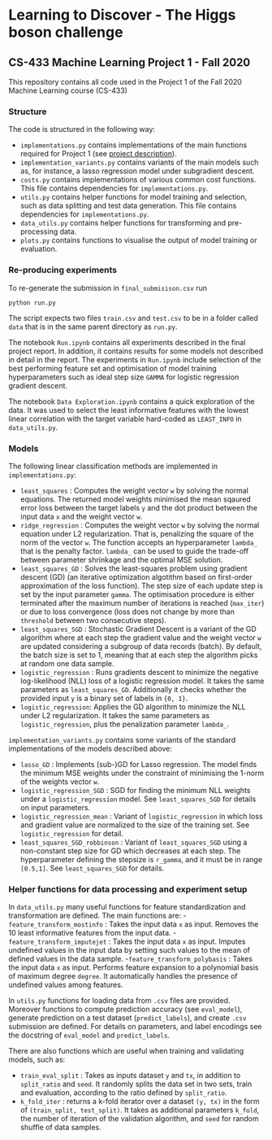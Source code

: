# Learning to Discover - The Higgs boson challenge
## CS-433 Machine Learning Project 1 - Fall 2020

This repository contains all code used in the Project 1 of the Fall 2020 Machine Learning course (CS-433)

### Structure

The code is structured in the following way:

- `implementations.py` contains implementations of the main functions required for Project 1 (see [project description](https://raw.githubusercontent.com/epfml/ML_course/master/projects/project1/project1_description.pdf)).
- `implementation_variants.py` contains variants of the main models such as, for instance, a lasso regression model under subgradient descent.
- `costs.py` contains implementations of various common cost functions. This file contains dependencies for `implementations.py`.
- `utils.py` contains helper functions for model training and selection, such as data splitting and test data generation. This file contains dependencies for `implementations.py`.
- `data_utils.py` contains helper functions for transforming and pre-processing data.
- `plots.py` contains functions to visualise the output of model training or evaluation. 

### Re-producing experiments
To re-generate the submission in `final_submisison.csv` run

```python run.py``` 

The script expects two files `train.csv` and `test.csv` to be in a folder called `data` that is in the same parent directory as `run.py`.

The notebook `Run.ipynb` contains all experiments described in the final project report. In addition, it contains results for some models not described in detail in the report.
The experiments in `Run.ipynb` include selection of the best performing feature set and optimisation of model training hyperparameters such as ideal step size `GAMMA` for logistic regression gradient descent.

The notebook `Data Exploration.ipynb` contains a quick exploration of the data.
It was used to select the least informative features with the lowest linear correlation with the target variable hard-coded as `LEAST_INFO` in `data_utils.py`.

### Models

The following linear classification methods are implemented in `implementations.py`:
- `least_squares` : Computes the weight vector `w` by solving the normal equations. The returned model weights minimised the mean sqaured error loss between the target labels `y` and the dot product between the input data `x` and the weight vector `w`.
- `ridge_regression` : Computes the weight vector `w` by solving the normal equation under L2 regularization. That is, penalizing the square of the norm of the vector `w`.
The function accepts an hyperparameter `lambda_` that is the penalty factor. `lambda_` can be used to guide the trade-off between parameter shrinkage and the optimal MSE solution.
- `least_squares_GD` : Solves the least-squares problem using gradient descent (GD) (an iterative optimization algotithm based on first-order approximation of the loss function).
The step size of each update step is set by the input parameter `gamma`.
The optimisation procedure is either terminated after the maximum number of iterations is reached (`max_iter`) or due to loss convergence (loss does not change by more than `threshold` between two consecutive steps).
- `least_squares_SGD` : Stochastic Gradient Descent is a variant of the GD algorithm where at each step the gradient value and the weight vector `w` are updated considering a subgroup of data records (batch).
By default, the batch size is set to 1, meaning that at each step the algorithm picks at random one data sample.
- `logistic_regression` : Runs gradients descent to minimize the negative log-likelihood (NLL) loss of a logistic regression model.
It takes the same parameters as `least_squares_GD`. Additionally it checks whether the provided input `y` is a binary set of labels  in `{0, 1}`.
- `logistic_regression`: Applies the GD algorithm to minimize the NLL under L2 regularization. It takes the same parameters as `logistic_regression`, plus the penalization parameter `lambda_`.

`implementation_variants.py` contains some variants of the standard implementations of the models described above:
- `lasso_GD` : Implements (sub-)GD for Lasso regression. The model finds the minimum MSE weights under the constraint of  minimising the 1-norm  of the weights vector `w`.
- `logistic_regression_SGD` : SGD for finding the minimum NLL weights under a `logistic_regression` model. See `least_squares_SGD` for details on input parameters.
- `logistic_regression_mean` : Variant of `logistic_regression` in which loss and gradient value are normalized to the size of the training set. See `logistic_regression` for detail.
- `least_squares_SGD_robbinson` : Variant of `least_squares_SGD` using a non-constant step size for GD which decreases at each step.
The hyperparameter defining the stepsize is `r_gamma`, and it must be in range `[0.5,1]`. See `least_squares_SGD` for details.

### Helper functions for data processing and experiment setup  
In `data_utils.py` many useful functions for feature standardization and transformation are defined. The main functions are:
-`feature_transform_mostinfo` : Takes the input data `x` as input. Removes the 10 least informative features from the input data.
-`feature_transform_imputejet` : Takes the input data `x` as input. Imputes undefined values in the input data by setting such values to the mean of defined values in the data sample.
-`feature_transform_polybasis` : Takes the input data `x` as input. Performs feature expansion to a polynomial basis of maximum degree `degree`. It automatically handles the presence of undefined values among features.

In `utils.py` functions for loading data from `.csv` files are provided.
Moreover functions to compute prediction accuracy (see `eval_model`), generate prediction on  a test dataset (`predict_labels`), and create `.csv` submission are defined. For details on parameters, and label encodings see the docstring of `eval_model` and `predict_labels`.

There are also functions which are useful when training and validating models, such as:
- `train_eval_split` : Takes as inputs dataset `y` and `tx`, in addition to `split_ratio` and `seed`. It randomly splits the data set in two sets, train and evaluation, according to the ratio defined by `split_ratio`.
- `k_fold_iter` : returns a k-fold iterator over a dataset `(y, tx)` in the form of `(train_split, test_split)`. It takes as additional parameters `k_fold`, the number of iteration of the validation algorithm, and `seed` for random shuffle of data samples. 





